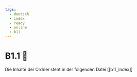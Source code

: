 ```yaml
---
tags:
  - deutsch
  - index
  - ready
  - online
  - b11
---
```


# B1.1 💬

Die Inhalte der Ordner steht in der folgenden Datei [[b11_Index]]
